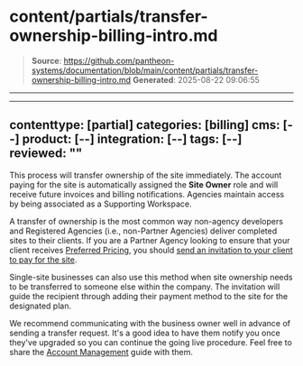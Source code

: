 # content/partials/transfer-ownership-billing-intro.md

> **Source**: https://github.com/pantheon-systems/documentation/blob/main/content/partials/transfer-ownership-billing-intro.md
> **Generated**: 2025-08-22 09:06:55

---

---
contenttype: [partial]
categories: [billing]
cms: [--]
product: [--]
integration: [--]
tags: [--]
reviewed: ""
---

This process will transfer ownership of the site immediately. The account paying for the site is automatically assigned the **Site Owner** role and will receive future invoices and billing notifications. Agencies maintain access by being associated as a Supporting Workspace.

A transfer of ownership is the most common way non-agency developers and Registered Agencies (i.e., non-Partner Agencies) deliver completed sites to their clients. If you are a Partner Agency looking to ensure that your client receives [Preferred Pricing](https://pantheon.io/plans/agency-preferred-pricing?docs), you should [send an invitation to your client to pay for the site](/guides/account-mgmt/workspace-sites-teams/sites#change-site-ownership).

Single-site businesses can also use this method when site ownership needs to be transferred to someone else within the company. The invitation will guide the recipient through adding their payment method to the site for the designated plan.

We recommend communicating with the business owner well in advance of sending a transfer request. It's a good idea to have them notify you once they've upgraded so you can continue the going live procedure. Feel free to share the [Account Management](/guides/account-mgmt) guide with them.
